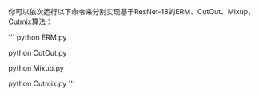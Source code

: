 你可以依次运行以下命令来分别实现基于ResNet-18的ERM、CutOut、Mixup、Cutmix算法：

'''
python ERM.py

python CutOut.py

python Mixup.py

python Cutmix.py
'''
